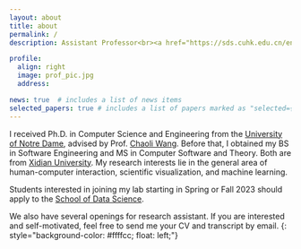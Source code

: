 ```yaml
---
layout: about
title: about
permalink: /
description: Assistant Professor<br><a href="https://sds.cuhk.edu.cn/en/">School of Data Science</a><br><a href="https://cuhk.edu.cn/en">The Chinese University of Hong Kong, Shenzhen</a> 

profile:
  align: right 
  image: prof_pic.jpg
  address:

news: true  # includes a list of news items
selected_papers: true # includes a list of papers marked as "selected={true}"
---
```


I received Ph.D. in Computer Science and Engineering from the [University of Notre Dame](https://www.nd.edu/), advised by Prof. [Chaoli Wang](http://sites.nd.edu/chaoli-wang/). Before that, I obtained my BS in Software Engineering and MS in Computer Software and Theory. Both are from [Xidian University](https://www.xidian.edu.cn/). My research interests lie in the general area of human-computer interaction, scientific visualization, and machine learning.


Students interested in joining my lab starting in Spring or Fall 2023 should apply to the [School of Data Science](https://sds.cuhk.edu.cn/en/phd-programmes-CSE).

We also have several openings for research assistant. If you are interested and self-motivated, feel free to send me your CV and transcript by email.
{: style="background-color: #ffffcc; float: left;"}
